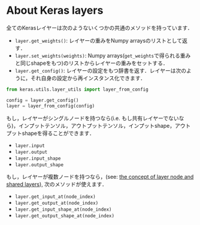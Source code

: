 # About Keras layers


全てのKerasレイヤーは次のようないくつかの共通のメソッドを持っています．

- `layer.get_weights()`: レイヤーの重みをNumpy arraysのリストとして返す．
- `layer.set_weights(weights)`: Numpy arrays(`get_weights`で得られる重みと同じshapeをもつ)のリストからレイヤーの重みをセットする．
- `layer.get_config()`: レイヤーの設定をもつ辞書を返す．レイヤーは次のように，それ自身の設定から再インスタンス化できます．

```python
from keras.utils.layer_utils import layer_from_config

config = layer.get_config()
layer = layer_from_config(config)
```
もし，レイヤーがシングルノードを持つなら(i.e. もし共有レイヤーでないなら)，インプットテンソル，アウトプットテンソル，インプットshape，アウトプットshapeを得ることができます．

- `layer.input`
- `layer.output`
- `layer.input_shape`
- `layer.output_shape`

もし，レイヤーが複数ノードを持つなら，(see: [the concept of layer node and shared layers](/getting-started/functional-api-guide/#the-concept-of-layer-node)), 次のメソッドが使えます．

- `layer.get_input_at(node_index)`
- `layer.get_output_at(node_index)`
- `layer.get_input_shape_at(node_index)`
- `layer.get_output_shape_at(node_index)`